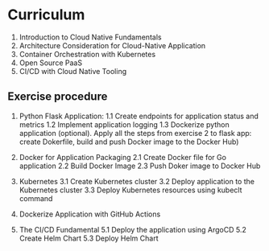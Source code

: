 # Curriculum

1. Introduction to Cloud Native Fundamentals
2. Architecture Consideration for Cloud-Native Application
3. Container Orchestration with Kubernetes
4. Open Source PaaS
5. CI/CD with Cloud Native Tooling

## Exercise procedure

1. Python Flask Application:
  1.1 Create endpoints for application status and metrics
  1.2 Implement application logging
  1.3 Dockerize python application (optional). Apply all the steps from exercise 2 to flask app: create Dokerfile, build and push Docker image to the Docker Hub)

2. Docker for Application Packaging
  2.1 Create Docker file for Go application
  2.2 Build Docker Image
  2.3 Push Doker image to Docker Hub

3. Kubernetes
  3.1 Create Kubernetes cluster
  3.2 Deploy application to the Kubernetes cluster
  3.3 Deploy Kubernetes resources using kubeclt command

4. Dockerize Application with GitHub Actions

5. The CI/CD Fundamental
  5.1 Deploy the application using ArgoCD
  5.2 Create Helm Chart
  5.3 Deploy Helm Chart
